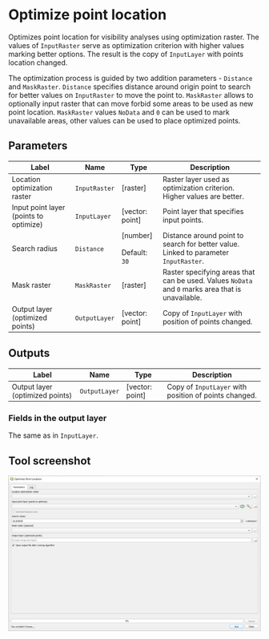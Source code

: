 # Optimize point location

Optimizes point location for visibility analyses using optimization raster. The values of `InputRaster` serve as optimization criterion with higher values marking better options. The result is the copy of `InputLayer` with points location changed.

The optimization process is guided by two addition parameters - `Distance` and `MaskRaster`. `Distance` specifies distance around origin point to search for better values on `InputRaster` to move the point to. `MaskRaster` allows to optionally input raster that can move forbid some areas to be used as new point location. `MaskRaster` values `NoData` and `0` can be used to mark unavailable areas, other values can be used to place optimized points.

## Parameters

| Label                                  | Name          | Type                                    | Description                                                                                       |
| -------------------------------------- | ------------- | --------------------------------------- | ------------------------------------------------------------------------------------------------- |
| Location optimization raster           | `InputRaster` | [raster]                                | Raster layer used as optimization criterion. Higher values are better.                            |
| Input point layer (points to optimize) | `InputLayer`  | [vector: point]                         | Point layer that specifies input points.                                                          |
| Search radius                          | `Distance`    | [number] <br/><br/> Default: <br/> `30` | Distance around point to search for better value. Linked to parameter `InputRaster`.              |
| Mask raster                            | `MaskRaster`  | [raster]                                | Raster specifying areas that can be used. Values `NoData` and `0` marks area that is unavailable. |
| Output layer (optimized points)        | `OutputLayer` | [vector: point]                         | Copy of `InputLayer` with position of points changed.                                             |

## Outputs

| Label                           | Name          | Type            | Description                                           |
| ------------------------------- | ------------- | --------------- | ----------------------------------------------------- |
| Output layer (optimized points) | `OutputLayer` | [vector: point] | Copy of `InputLayer` with position of points changed. |

### Fields in the output layer

The same as in `InputLayer`.

## Tool screenshot

![Optimize point location](../../images/tool_optimize_point_location.png)
	